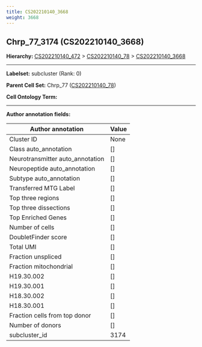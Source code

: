 ```yaml
---
title: CS202210140_3668
weight: 3668
---
```

## Chrp_77_3174 (CS202210140_3668)
<b>Hierarchy: </b>
[CS202210140_472](cell_sets/CS202210140_472.md) >
[CS202210140_78](cell_sets/CS202210140_78.md) >
[CS202210140_3668](cell_sets/CS202210140_3668.md)

---


**Labelset:** subcluster (Rank: 0)

**Parent Cell Set:** Chrp_77 ([CS202210140_78](cell_sets/CS202210140_78.md))



**Cell Ontology Term:** 

[MARKER GENES.]: #


---

[TRANSFERRED ANNOTATIONS.]: #


[AUTHOR ANNOTATION FIELDS.]: #


**Author annotation fields:**

| Author annotation | Value |
|-------------------|-------|
|Cluster ID|None|
|Class auto_annotation|[]|
|Neurotransmitter auto_annotation|[]|
|Neuropeptide auto_annotation|[]|
|Subtype auto_annotation|[]|
|Transferred MTG Label|[]|
|Top three regions|[]|
|Top three dissections|[]|
|Top Enriched Genes|[]|
|Number of cells|[]|
|DoubletFinder score|[]|
|Total UMI|[]|
|Fraction unspliced|[]|
|Fraction mitochondrial|[]|
|H19.30.002|[]|
|H19.30.001|[]|
|H18.30.002|[]|
|H18.30.001|[]|
|Fraction cells from top donor|[]|
|Number of donors|[]|
|subcluster_id|3174|
